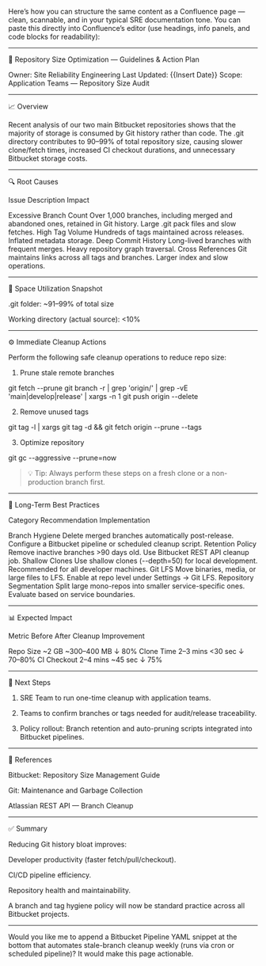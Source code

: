 Here’s how you can structure the same content as a Confluence page — clean, scannable, and in your typical SRE documentation tone. You can paste this directly into Confluence’s editor (use headings, info panels, and code blocks for readability):


---

🧭 Repository Size Optimization — Guidelines & Action Plan

Owner: Site Reliability Engineering
Last Updated: {{Insert Date}}
Scope: Application Teams — Repository Size Audit


---

📈 Overview

Recent analysis of our two main Bitbucket repositories shows that the majority of storage is consumed by Git history rather than code.
The .git directory contributes to 90–99% of total repository size, causing slower clone/fetch times, increased CI checkout durations, and unnecessary Bitbucket storage costs.


---

🔍 Root Causes

Issue	Description	Impact

Excessive Branch Count	Over 1,000 branches, including merged and abandoned ones, retained in Git history.	Large .git pack files and slow fetches.
High Tag Volume	Hundreds of tags maintained across releases.	Inflated metadata storage.
Deep Commit History	Long-lived branches with frequent merges.	Heavy repository graph traversal.
Cross References	Git maintains links across all tags and branches.	Larger index and slow operations.



---

🧩 Space Utilization Snapshot

.git folder: ~91–99% of total size

Working directory (actual source): <10%



---

⚙️ Immediate Cleanup Actions

Perform the following safe cleanup operations to reduce repo size:

1. Prune stale remote branches

git fetch --prune
git branch -r | grep 'origin/' | grep -vE 'main|develop|release' | xargs -n 1 git push origin --delete

2. Remove unused tags

git tag -l | xargs git tag -d && git fetch origin --prune --tags

3. Optimize repository

git gc --aggressive --prune=now

> 💡 Tip: Always perform these steps on a fresh clone or a non-production branch first.




---

🧠 Long-Term Best Practices

Category	Recommendation	Implementation

Branch Hygiene	Delete merged branches automatically post-release.	Configure a Bitbucket pipeline or scheduled cleanup script.
Retention Policy	Remove inactive branches >90 days old.	Use Bitbucket REST API cleanup job.
Shallow Clones	Use shallow clones (--depth=50) for local development.	Recommended for all developer machines.
Git LFS	Move binaries, media, or large files to LFS.	Enable at repo level under Settings → Git LFS.
Repository Segmentation	Split large mono-repos into smaller service-specific ones.	Evaluate based on service boundaries.



---

📊 Expected Impact

Metric	Before	After Cleanup	Improvement

Repo Size	~2 GB	~300–400 MB	↓ 80%
Clone Time	2–3 mins	<30 sec	↓ 70–80%
CI Checkout	2–4 mins	~45 sec	↓ 75%



---

🚀 Next Steps

1. SRE Team to run one-time cleanup with application teams.


2. Teams to confirm branches or tags needed for audit/release traceability.


3. Policy rollout: Branch retention and auto-pruning scripts integrated into Bitbucket pipelines.




---

📘 References

Bitbucket: Repository Size Management Guide

Git: Maintenance and Garbage Collection

Atlassian REST API — Branch Cleanup



---

✅ Summary

Reducing Git history bloat improves:

Developer productivity (faster fetch/pull/checkout).

CI/CD pipeline efficiency.

Repository health and maintainability.


A branch and tag hygiene policy will now be standard practice across all Bitbucket projects.


---

Would you like me to append a Bitbucket Pipeline YAML snippet at the bottom that automates stale-branch cleanup weekly (runs via cron or scheduled pipeline)? It would make this page actionable.

